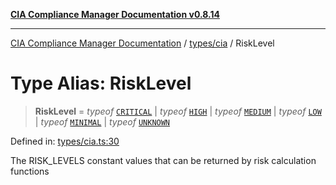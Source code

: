 [**CIA Compliance Manager Documentation v0.8.14**](../../../README.md)

***

[CIA Compliance Manager Documentation](../../../modules.md) / [types/cia](../README.md) / RiskLevel

# Type Alias: RiskLevel

> **RiskLevel** = *typeof* [`CRITICAL`](../../../constants/riskConstants/variables/RISK_LEVELS.md#critical) \| *typeof* [`HIGH`](../../../constants/riskConstants/variables/RISK_LEVELS.md#high) \| *typeof* [`MEDIUM`](../../../constants/riskConstants/variables/RISK_LEVELS.md#medium) \| *typeof* [`LOW`](../../../constants/riskConstants/variables/RISK_LEVELS.md#low) \| *typeof* [`MINIMAL`](../../../constants/riskConstants/variables/RISK_LEVELS.md#minimal) \| *typeof* [`UNKNOWN`](../../../constants/riskConstants/variables/RISK_LEVELS.md#unknown)

Defined in: [types/cia.ts:30](https://github.com/Hack23/cia-compliance-manager/blob/257dd569f432a46611a1746c832a7e3d29232229/src/types/cia.ts#L30)

The RISK_LEVELS constant values that can be returned by risk calculation functions
